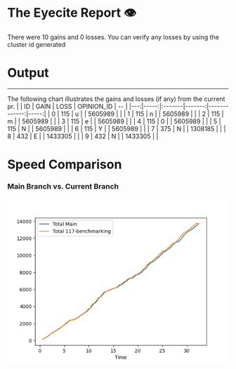# The Eyecite Report :eye:
There were 10 gains and 0 losses.
You can verify any losses by using the cluster id generated
# Output
---------

The following chart illustrates the gains and losses (if any) from the current pr.
|    |   ID | GAIN   |   LOSS |   OPINION_ID |   -- |
|---:|-----:|:-------|-------:|-------------:|-----:|
|  0 |  115 | u      |        |      5605989 |      |
|  1 |  115 | n      |        |      5605989 |      |
|  2 |  115 | m      |        |      5605989 |      |
|  3 |  115 | e      |        |      5605989 |      |
|  4 |  115 | 0      |        |      5605989 |      |
|  5 |  115 | N      |        |      5605989 |      |
|  6 |  115 | Y      |        |      5605989 |      |
|  7 |  375 | N      |        |      1308185 |      |
|  8 |  432 | E      |        |      1433305 |      |
|  9 |  432 | N      |        |      1433305 |      |

# Speed Comparison
### Main Branch vs. Current Branch
![image](https://github.com/flooie/pingme/blob/artifacts/benchmark/pr11-time-comparison.png?raw=true)

